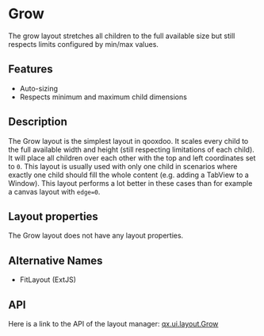 Grow
====

The grow layout stretches all children to the full available size but still respects limits configured by min/max values.

Features
--------

-   Auto-sizing
-   Respects minimum and maximum child dimensions

Description
-----------

The Grow layout is the simplest layout in qooxdoo. It scales every child to the full available width and height (still respecting limitations of each child). It will place all children over each other with the top and left coordinates set to `0`. This layout is usually used with only one child in scenarios where exactly one child should fill the whole content (e.g. adding a TabView to a Window). This layout performs a lot better in these cases than for example a canvas layout with `edge=0`.

Layout properties
-----------------

The Grow layout does not have any layout properties.

Alternative Names
-----------------

-   FitLayout (ExtJS)

API
---

Here is a link to the API of the layout manager:
[qx.ui.layout.Grow](http://demo.qooxdoo.org/%{version}/apiviewer/index.html#qx.ui.layout.Grow)
